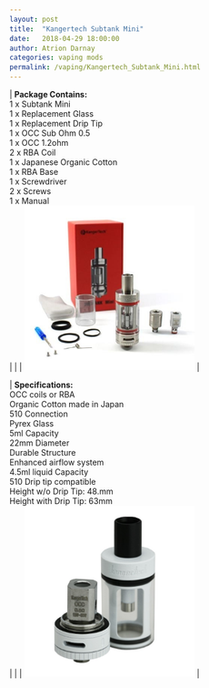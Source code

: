```yaml
---
layout: post  
title:  "Kangertech Subtank Mini"  
date:   2018-04-29 18:00:00  
author: Atrion Darnay  
categories: vaping mods
permalink: /vaping/Kangertech_Subtank_Mini.html  
---
```


| <span style="font-weight:bold">Package Contains:</span><br/>1 x Subtank Mini<br/>1 x Replacement Glass<br/>1 x Replacement Drip Tip<br/>1 x OCC Sub Ohm 0.5<br/>1 x OCC 1.2ohm<br/>2 x RBA Coil<br/>1 x Japanese Organic Cotton<br/>1 x RBA Base<br/>1 x Screwdriver<br/>2 x Screws<br/>1 x Manual<br/> |  |  | <img src="/assets/vape/Kanger-Subtank-Mini.jpg" alt="Kanger Subtank Mini" style="width: 300px"/> |

| <span style="font-weight:bold">Specifications:</span><br/>OCC coils or RBA<br/>Organic Cotton made in Japan<br/>510 Connection<br/>Pyrex Glass<br/>5ml Capacity<br/>22mm Diameter<br/>Durable Structure<br/>Enhanced airflow system<br/>4.5ml liquid Capacity<br/>510 Drip tip compatible<br/>Height w/o Drip Tip: 48.mm<br/>Height with Drip Tip: 63mm<br/> |  |  | <img src="/assets/vape/Kanger-Subtank-Mini-Open.jpg" alt="Kanger Subtank Mini Open" style="width: 300px"/> |
